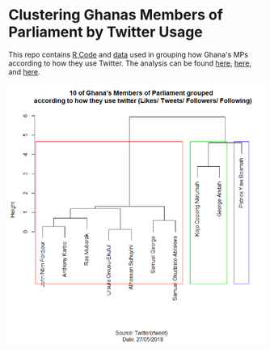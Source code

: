 # Clustering Ghanas Members of Parliament by Twitter Usage

This repo contains [R Code](https://github.com/DavidQuartey/clustering_ghanas_mps_by_twitter_usage/blob/master/member_of_parliament_groups.R) and [data](https://github.com/DavidQuartey/clustering_ghanas_mps_by_twitter_usage/blob/master/mps_twitter_profile.txt) used in grouping how Ghana's MPs according to how they use Twitter. The analysis can be found [here](https://medium.com/@DaveQuartey/ghanas-members-of-parliament-and-how-they-use-twitter-b5154d49d7c2), [here](https://technovagh.com/2018/08/06/guest-post-ghanas-members-of-parliament-and-how-they-use-twitter/), and [here](http://odekro.org/blog/32/ghanas-members-of-parliament-and-how-they-use-twitter).

![alt text](https://github.com/DavidQuartey/clustering_ghanas_mps_by_twitter_usage/blob/master/members_of_parliament_groups.png)
